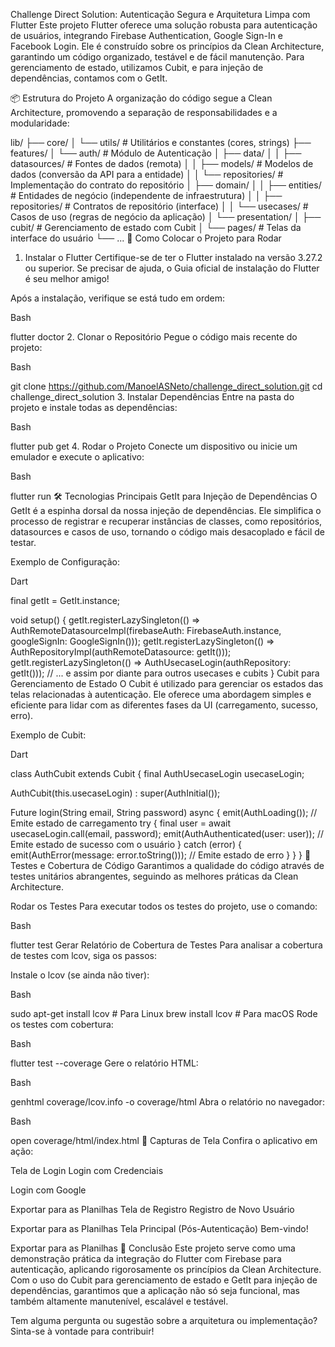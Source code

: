 Challenge Direct Solution: Autenticação Segura e Arquitetura Limpa com Flutter
Este projeto Flutter oferece uma solução robusta para autenticação de usuários, integrando Firebase Authentication, Google Sign-In e Facebook Login. Ele é construído sobre os princípios da Clean Architecture, garantindo um código organizado, testável e de fácil manutenção. Para gerenciamento de estado, utilizamos Cubit, e para injeção de dependências, contamos com o GetIt.

📦 Estrutura do Projeto
A organização do código segue a Clean Architecture, promovendo a separação de responsabilidades e a modularidade:

lib/
├── core/
│   └── utils/                     # Utilitários e constantes (cores, strings)
├── features/
│   └── auth/                      # Módulo de Autenticação
│       ├── data/
│       │   ├── datasources/       # Fontes de dados (remota)
│       │   ├── models/            # Modelos de dados (conversão da API para a entidade)
│       │   └── repositories/      # Implementação do contrato do repositório
│       ├── domain/
│       │   ├── entities/          # Entidades de negócio (independente de infraestrutura)
│       │   ├── repositories/      # Contratos de repositório (interface)
│       │   └── usecases/          # Casos de uso (regras de negócio da aplicação)
│       └── presentation/
│           ├── cubit/             # Gerenciamento de estado com Cubit
│           └── pages/             # Telas da interface do usuário
└── ...
🚀 Como Colocar o Projeto para Rodar
1. Instalar o Flutter
Certifique-se de ter o Flutter instalado na versão 3.27.2 ou superior. Se precisar de ajuda, o Guia oficial de instalação do Flutter é seu melhor amigo!

Após a instalação, verifique se está tudo em ordem:

Bash

flutter doctor
2. Clonar o Repositório
Pegue o código mais recente do projeto:

Bash

git clone https://github.com/ManoelASNeto/challenge_direct_solution.git
cd challenge_direct_solution
3. Instalar Dependências
Entre na pasta do projeto e instale todas as dependências:

Bash

flutter pub get
4. Rodar o Projeto
Conecte um dispositivo ou inicie um emulador e execute o aplicativo:

Bash

flutter run
🛠️ Tecnologias Principais
GetIt para Injeção de Dependências
O GetIt é a espinha dorsal da nossa injeção de dependências. Ele simplifica o processo de registrar e recuperar instâncias de classes, como repositórios, datasources e casos de uso, tornando o código mais desacoplado e fácil de testar.

Exemplo de Configuração:

Dart

final getIt = GetIt.instance;

void setup() {
  getIt.registerLazySingleton<AuthRemoteDatasource>(() => AuthRemoteDatasourceImpl(firebaseAuth: FirebaseAuth.instance, googleSignIn: GoogleSignIn()));
  getIt.registerLazySingleton<AuthRepository>(() => AuthRepositoryImpl(authRemoteDatasource: getIt()));
  getIt.registerLazySingleton<AuthUsecaseLogin>(() => AuthUsecaseLogin(authRepository: getIt()));
  // ... e assim por diante para outros usecases e cubits
}
Cubit para Gerenciamento de Estado
O Cubit é utilizado para gerenciar os estados das telas relacionadas à autenticação. Ele oferece uma abordagem simples e eficiente para lidar com as diferentes fases da UI (carregamento, sucesso, erro).

Exemplo de Cubit:

Dart

class AuthCubit extends Cubit<AuthState> {
  final AuthUsecaseLogin usecaseLogin;

  AuthCubit(this.usecaseLogin) : super(AuthInitial());

  Future<void> login(String email, String password) async {
    emit(AuthLoading()); // Emite estado de carregamento
    try {
      final user = await usecaseLogin.call(email, password);
      emit(AuthAuthenticated(user: user)); // Emite estado de sucesso com o usuário
    } catch (error) {
      emit(AuthError(message: error.toString())); // Emite estado de erro
    }
  }
}
🧪 Testes e Cobertura de Código
Garantimos a qualidade do código através de testes unitários abrangentes, seguindo as melhores práticas da Clean Architecture.

Rodar os Testes
Para executar todos os testes do projeto, use o comando:

Bash

flutter test
Gerar Relatório de Cobertura de Testes
Para analisar a cobertura de testes com lcov, siga os passos:

Instale o lcov (se ainda não tiver):

Bash

sudo apt-get install lcov  # Para Linux
brew install lcov          # Para macOS
Rode os testes com cobertura:

Bash

flutter test --coverage
Gere o relatório HTML:

Bash

genhtml coverage/lcov.info -o coverage/html
Abra o relatório no navegador:

Bash

open coverage/html/index.html
📸 Capturas de Tela
Confira o aplicativo em ação:

Tela de Login
Login com Credenciais

Login com Google


Exportar para as Planilhas
Tela de Registro
Registro de Novo Usuário


Exportar para as Planilhas
Tela Principal (Pós-Autenticação)
Bem-vindo!


Exportar para as Planilhas
📝 Conclusão
Este projeto serve como uma demonstração prática da integração do Flutter com Firebase para autenticação, aplicando rigorosamente os princípios da Clean Architecture. Com o uso do Cubit para gerenciamento de estado e GetIt para injeção de dependências, garantimos que a aplicação não só seja funcional, mas também altamente manutenível, escalável e testável.

Tem alguma pergunta ou sugestão sobre a arquitetura ou implementação? Sinta-se à vontade para contribuir!
